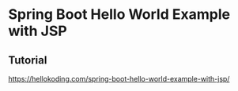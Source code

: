 # Spring Boot Hello World Example with JSP

## Tutorial

https://hellokoding.com/spring-boot-hello-world-example-with-jsp/
